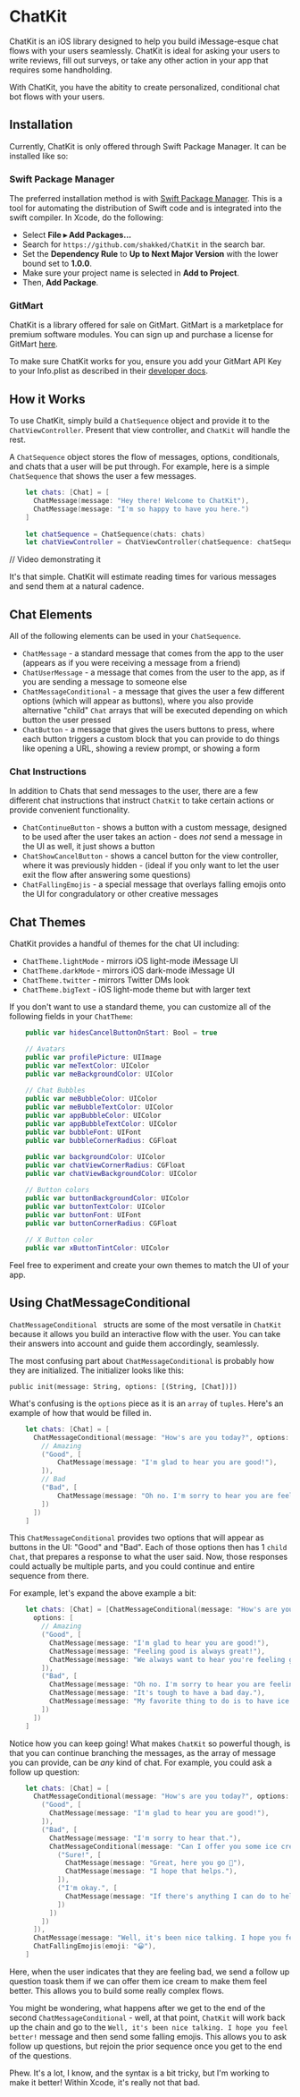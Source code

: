 
# ChatKit

ChatKit is an iOS library designed to help you build iMessage-esque chat flows with your users seamlessly. ChatKit is ideal for asking your users to write reviews, fill out surveys, or take any other action in your app that requires some handholding.

With ChatKit, you have the abitity to create personalized, conditional chat bot flows with your users. 

## Installation
Currently, ChatKit is only offered through Swift Package Manager. It can be installed like so:

### Swift Package Manager
The preferred installation method is with [Swift Package Manager](https://swift.org/package-manager/). This is a tool for automating the distribution of Swift code and is integrated into the swift compiler. In Xcode, do the following:

- Select **File ▸ Add Packages...**
- Search for `https://github.com/shakked/ChatKit` in the search bar.
- Set the **Dependency Rule** to **Up to Next Major Version** with the lower bound set to **1.0.0**.
- Make sure your project name is selected in **Add to Project**.
- Then, **Add Package**.

### GitMart
ChatKit is a library offered for sale on GitMart. GitMart is a marketplace for premium software modules. You can sign up and purchase a license for GitMart [here](https://app.gitmart.co/library/63236af27c2d722951b52995). 

To make sure ChatKit works for you, ensure you add your GitMart API Key to your Info.plist as described in their [developer docs](https://www.notion.so/GitMart-Documentation-dca2340af04f4346996194e26322d3a3).

## How it Works
To use ChatKit, simply build a `ChatSequence` object and provide it to the `ChatViewController`. Present that view controller, and `ChatKit` will handle the rest.

A `ChatSequence` object stores the flow of messages, options, conditionals, and chats that a user will be put through. For example, here is a simple `ChatSequence` that shows the user a few messages.

```swift
    let chats: [Chat] = [
      ChatMessage(message: "Hey there! Welcome to ChatKit"),
      ChatMessage(message: "I'm so happy to have you here.")
    ]
    
    let chatSequence = ChatSequence(chats: chats)
    let chatViewController = ChatViewController(chatSequence: chatSequence, theme: .lightMode)
```
// Video demonstrating it

It's that simple. ChatKit will estimate reading times for various messages and send them at a natural cadence. 

## Chat Elements

All of the following elements can be used in your `ChatSequence`.

* `ChatMessage` - a standard message that comes from the app to the user (appears as if you were receiving a message from a friend)
* `ChatUserMessage` - a message that comes from the user to the app, as if you are sending a message to someone else
* `ChatMessageConditional` - a message that gives the user a few different options (which will appear as buttons), where you also provide alternative "child" `Chat` arrays that will be executed depending on which button the user pressed
* `ChatButton` - a message that gives the users buttons to press, where each button triggers a custom block that you can provide to do things like opening a URL, showing a review prompt, or showing a form

### Chat Instructions
In addition to Chats that send messages to the user, there are a few different chat instructions that instruct `ChatKit` to take certain actions or provide convenient functionality.

* `ChatContinueButton` - shows a button with a custom message, designed to be used after the user takes an action - does _not_ send a message in the UI as well, it just shows a button
* `ChatShowCancelButton` - shows a cancel button for the view controller, where it was previously hidden - (ideal if you only want to let the user exit the flow after answering some questions)
* `ChatFallingEmojis` - a special message that overlays falling emojis onto the UI for congradulatory or other creative messages


## Chat Themes
ChatKit provides a handful of themes for the chat UI including:
* `ChatTheme.lightMode` - mirrors iOS light-mode iMessage UI
* `ChatTheme.darkMode` - mirrors iOS dark-mode iMessage UI
* `ChatTheme.twitter` - mirrors Twitter DMs look
* `ChatTheme.bigText` - iOS light-mode theme but with larger text

If you don't want to use a standard theme, you can customize all of the following fields in your `ChatTheme`:

```swift
    public var hidesCancelButtonOnStart: Bool = true

    // Avatars
    public var profilePicture: UIImage
    public var meTextColor: UIColor 
    public var meBackgroundColor: UIColor
    
    // Chat Bubbles
    public var meBubbleColor: UIColor
    public var meBubbleTextColor: UIColor
    public var appBubbleColor: UIColor
    public var appBubbleTextColor: UIColor
    public var bubbleFont: UIFont
    public var bubbleCornerRadius: CGFloat
    
    public var backgroundColor: UIColor
    public var chatViewCornerRadius: CGFloat
    public var chatViewBackgroundColor: UIColor

    // Button colors
    public var buttonBackgroundColor: UIColor
    public var buttonTextColor: UIColor
    public var buttonFont: UIFont
    public var buttonCornerRadius: CGFloat
    
    // X Button color
    public var xButtonTintColor: UIColor
```
Feel free to experiment and create your own themes to match the UI of your app.

## Using ChatMessageConditional
`ChatMessageConditional ` structs are some of the most versatile in `ChatKit` because it allows you build an interactive flow with the user. You can take their answers into account and guide them accordingly, seamlessly.

The most confusing part about `ChatMessageConditional` is probably how they are initialized.
The initializer looks like this:

    public init(message: String, options: [(String, [Chat])])

What's confusing is the `options` piece as it is an `array` of `tuples`. Here's an example of how that would be filled in.
```swift
    let chats: [Chat] = [
      ChatMessageConditional(message: "How's are you today?", options: [
        // Amazing
        ("Good", [
            ChatMessage(message: "I'm glad to hear you are good!"),
        ]),
        // Bad
        ("Bad", [
            ChatMessage(message: "Oh no. I'm sorry to hear you are feeling bad")
        ])
      ])
    ]
```
This `ChatMessageConditional` provides two options that will appear as buttons in the UI: "Good" and "Bad". Each of those options then has 1 `child` `Chat`, that prepares a response to what the user said. Now, those responses could actually be multiple parts, and you could continue and entire sequence from there.

For example, let's expand the above example a bit:
```swift
    let chats: [Chat] = [ChatMessageConditional(message: "How's are you today?", 
      options: [
        // Amazing
        ("Good", [
          ChatMessage(message: "I'm glad to hear you are good!"),
          ChatMessage(message: "Feeling good is always great!"),
          ChatMessage(message: "We always want to hear you're feeling good")
        ]),
        ("Bad", [
          ChatMessage(message: "Oh no. I'm sorry to hear you are feeling bad"),
          ChatMessage(message: "It's tough to have a bad day."),
          ChatMessage(message: "My favorite thing to do is to have ice cream."),
        ])
      ])
    ]
```
Notice how you can keep going! What makes `ChatKit` so powerful though, is that you can continue branching the messages, as the array of message you can provide, can be _any_ kind of chat. For example, you could ask a follow up question:
```swift
    let chats: [Chat] = [
      ChatMessageConditional(message: "How's are you today?", options: [
        ("Good", [
          ChatMessage(message: "I'm glad to hear you are good!"),
        ]),
        ("Bad", [
          ChatMessage(message: "I'm sorry to hear that."),
          ChatMessageConditional(message: "Can I offer you some ice cream to make you feel better?", options: [
            ("Sure!", [
              ChatMessage(message: "Great, here you go 🍦"),
              ChatMessage(message: "I hope that helps."),
            ]),
            ("I'm okay.", [
              ChatMessage(message: "If there's anything I can do to help, just let me know!"),
            ])
          ])
        ])
      ]),
      ChatMessage(message: "Well, it's been nice talking. I hope you feel better!"),
      ChatFallingEmojis(emoji: "😀"),
    ]
```
Here, when the user indicates that they are feeling bad, we send a follow up question toask them if we can offer them ice cream to make them feel better. This allows you to build some really complex flows. 

You might be wondering, what happens after we get to the end of the second `ChatMessageConditional` - well, at that point, `ChatKit` will work back up the chain and go to the `Well, it's been nice talking. I hope you feel better!` message and then send some falling emojis. This allows you to ask follow up questions, but rejoin the prior sequence once you get to the end of the questions. 

Phew. It's a lot, I know, and the syntax is a bit tricky, but I'm working to make it better! Within Xcode, it's really not that bad. 





